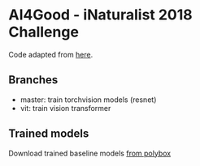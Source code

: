 
# AI4Good - iNaturalist 2018 Challenge 
Code adapted from [here](https://github.com/macaodha/inat_comp_2018).

## Branches
- master: train torchvision models (resnet)
- vit: train vision transformer

## Trained models
Download trained baseline models [from polybox](https://polybox.ethz.ch/index.php/s/10yX4iEPP9caOog)
